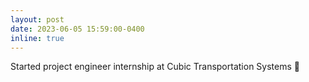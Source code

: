 ```yaml
---
layout: post
date: 2023-06-05 15:59:00-0400
inline: true
---
```


Started project engineer internship at Cubic Transportation Systems :bus: